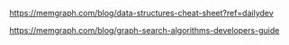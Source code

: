 https://memgraph.com/blog/data-structures-cheat-sheet?ref=dailydev

https://memgraph.com/blog/graph-search-algorithms-developers-guide

